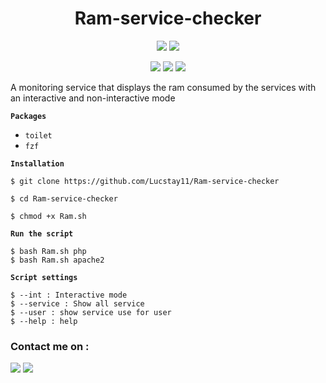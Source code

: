 <h1 align="center">Ram-service-checker</h1>
<p align="center">
  <img src="https://img.shields.io/badge/Monitoring-info-red?style=for-the-badge">
  <img src="https://img.shields.io/badge/Linux-Service-yellow?style=for-the-badge">
 </p>
 <p align="center">
  <img src="https://img.shields.io/badge/Author-Lucstay11-cyan?style=flat-square">
  <img src="https://img.shields.io/badge/Open%20Source-Yes-cyan?style=flat-square">
  <img src="https://img.shields.io/badge/Written%20In-Bash-cyan?style=flat-square">
</p>

A monitoring service that displays the ram consumed by the services with an interactive and non-interactive mode


**`Packages`**
  
  - `toilet`
  - `fzf`

**`Installation`**

```
$ git clone https://github.com/Lucstay11/Ram-service-checker
```
```
$ cd Ram-service-checker
```
```
$ chmod +x Ram.sh
```
**`Run the script`**
```
$ bash Ram.sh php
$ bash Ram.sh apache2
```
**`Script settings`**
```
$ --int : Interactive mode
$ --service : Show all service
$ --user : show service use for user
$ --help : help
```

### Contact me on :
<p align="left">
  <a href="https://github.com/Lucstay11" target="_blank"><img src="https://img.shields.io/badge/Github-Lucstay11-green?style=for-the-badge&logo=github"></a>
<a href="https://discord.gg/ZGfGVmaC" target="_blank"><img src="https://img.shields.io/badge/Discord-Lucstay11-mallow?style=for-the-badge&logo=discord"></a>
</p>
